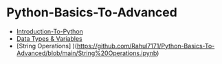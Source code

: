 # Python-Basics-To-Advanced
- [Introduction-To-Python](https://github.com/Rahul7171/Python-Basics-To-Advanced/blob/main/Introduction%20To%20Python.ipynb)
- [Data Types & Variables](https://github.com/Rahul7171/Python-Basics-To-Advanced/blob/main/Data%20Types%20and%20variabels.ipynb)
- [String Operations] )(https://github.com/Rahul7171/Python-Basics-To-Advanced/blob/main/String%20Operations.ipynb)
